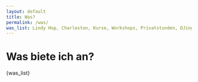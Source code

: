 ```yaml
---
layout: default
title: Was?
permalink: /was/
was_list: Lindy Hop, Charleston, Kurse, Workshops, Privatstunden, DJing, Hochzeiten, Firmenfeiern etc
---
```


# Was biete ich an?

{was_list}
